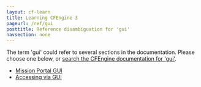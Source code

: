 ```yaml
---
layout: cf-learn
title: Learning CFEngine 3
pageurl: /ref/gui
posttitle: Reference disambiguation for 'gui'
navsection: none
---
```


The term 'gui' could refer to several sections in the documentation. Please choose one below, or
[search the CFEngine documentation for 'gui'](http://cfengine.com/docs/latest/search.html?q=gui).

- [Mission Portal GUI](http://cfengine.com/docs/latest/enterprise-cfengine-guide-design-center-configure-sketches-enterprise-enterprise-sketch-flow.html#mission-portal-gui)
- [Accessing via GUI](http://cfengine.com/docs/latest/guide-installation-and-configuration-general-installation-installation-enterprise-vagrant.html#accessing-via-gui)

